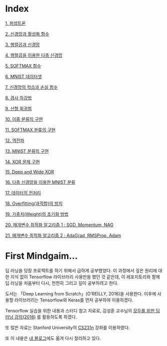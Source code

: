 ﻿# Index
[1. 퍼셉트론](https://github.com/MagmaTart/DeepLearningStudy/blob/master/Soomin/summarys/1_Perceptron.md)

[2. 신경망과 활성화 함수](https://github.com/MagmaTart/DeepLearningStudy/blob/master/Soomin/summarys/2_ActFunction.md)

[3. 행렬곱과 신경망](https://github.com/MagmaTart/DeepLearningStudy/blob/master/Soomin/summarys/3_MatrixDotOperation.md)

[4. 행렬곱을 이용한 다층 신경망](https://github.com/MagmaTart/DeepLearningStudy/blob/master/Soomin/summarys/4_MultiLayerNetwork.md)

[5. SOFTMAX 함수](https://github.com/MagmaTart/DeepLearningStudy/blob/master/Soomin/summarys/5_Softmax.md)

[6. MNIST 데이터셋](https://github.com/MagmaTart/DeepLearningStudy/blob/master/Soomin/summarys/6_MNISTdataset.md)

[7. 신경망의 학습과 손실 함수](https://github.com/MagmaTart/DeepLearningStudy/blob/master/Soomin/summarys/7_TrainingNetwork.md)

[8. 경사 하강법](https://github.com/MagmaTart/DeepLearningStudy/blob/master/Soomin/summarys/8_GradientDescentMethod.md)

[9. 선형 회귀법](https://github.com/MagmaTart/DeepLearningStudy/blob/master/Soomin/summarys/9_LinearRegression.md)

[10. 이중 분류의 구현](https://github.com/MagmaTart/DeepLearningStudy/blob/master/Soomin/summarys/10_BInaryClassfication.md)

[11. SOFTMAX 분류의 구현](https://github.com/MagmaTart/DeepLearningStudy/blob/master/Soomin/summarys/11_SOFTMAXclassfication.md)

[12. 역전파](https://github.com/MagmaTart/DeepLearningStudy/blob/master/Soomin/summarys/12_Backpropagation.md)

[13. MNIST 분류의 구현](https://github.com/MagmaTart/DeepLearningStudy/blob/master/Soomin/summarys/13_MNISTclassfication.md)

[14. XOR 문제 구현](https://github.com/MagmaTart/DeepLearningStudy/blob/master/Soomin/summarys/14_XORproblem.md)

[15. Deep and Wide XOR](https://github.com/MagmaTart/DeepLearningStudy/blob/master/Soomin/summarys/15_DeepAndWideXOR.md)

[16. 다층 신경망을 이용한 MNIST 분류](https://github.com/MagmaTart/DeepLearningStudy/blob/master/Soomin/summarys/16_MNISTusingSimpleNN.md)

[17. 데이터의 전처리](https://github.com/MagmaTart/DeepLearningStudy/blob/master/Soomin/summarys/17_DataPreProcessing.md)

[18. Overfitting(과적합)의 방지](https://github.com/MagmaTart/DeepLearningStudy/blob/master/Soomin/summarys/18_Overfitting.md)

[19. 가중치(Weight)의 초기화 방법](https://github.com/MagmaTart/DeepLearningStudy/blob/master/Soomin/summarys/19_Weight_Initialization.md)

[20. 매개변수 최적화 알고리즘 1 : SGD, Momentum, NAG](https://github.com/MagmaTart/DeepLearningStudy/blob/master/Soomin/summarys/20_Optimizer1.md)

[21. 매개변수 최적화 알고리즘 2 : AdaGrad, RMSProp, Adam](https://github.com/MagmaTart/DeepLearningStudy/blob/master/Soomin/summarys/21_Optimizer2.md)

# First Mindgaim...

딥 러닝을 당장 프로젝트를 하기 위해서 급하게 공부했었다. 이 과정에서 깊은 원리에 대한 지식 없이 Tensorflow 라이브러리 사용만을 했던 것 같은데, 이 레포지토리와 함께 딥 러닝을 처음부터 다시, 천천히 그리고 깊이 공부하려고 한다.

도서는 「Deep Learning from Scratch」(O'REILLY, 2016)을 사용한다. 이후에 사용할 라이브러리는 Tensorflow와 Keras를 먼저 공부하여 이용하겠다.

Tensorflow 실습을 위한 내용과 스터디 참고 자료로, 김성훈 교수님의 [모두를 위한 딥러닝 강의(2016)](humkim.github.io/ml) 를 활용하도록 하겠다.

또 많은 자료는 Stanford University의 [CS231n](http://cs231n.stanford.edu/syllabus.html) 강좌를 이용하였다.

또 이 내용은 [내 블로그](blog.naver.com/leesoo9297)에도 옮겨 다시 정리하고 있다.